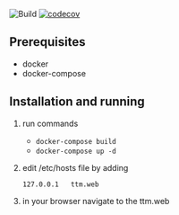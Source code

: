 ![Build](https://github.com/pgalias/train-ticket-machine/workflows/Check%20commit/badge.svg?branch=main)
[![codecov](https://codecov.io/gh/pgalias/train-ticket-machine/branch/main/graph/badge.svg?token=6FEa5sKzOz)](undefined)

## Prerequisites

- docker
- docker-compose

## Installation and running

1. run commands
    - `docker-compose build`
    - `docker-compose up -d`

2. edit /etc/hosts file by adding 
    ```
    127.0.0.1   ttm.web
    ```

3. in your browser navigate to the ttm.web
